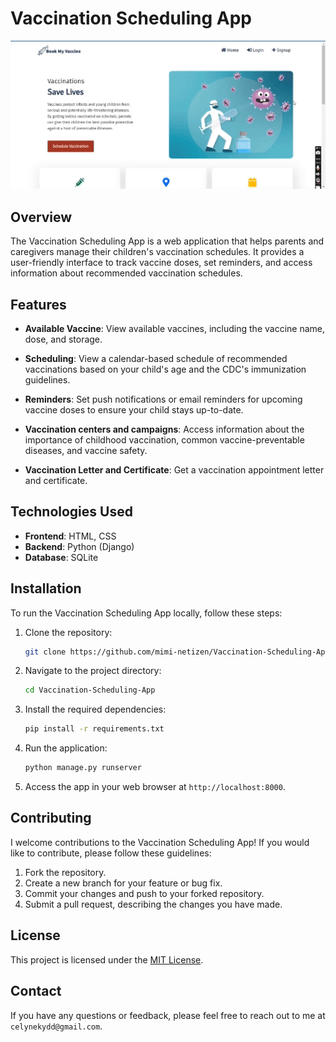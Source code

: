 # Vaccination Scheduling App

![](image/v1.gif)

## Overview

The Vaccination Scheduling App is a web application that helps parents and caregivers manage their children's vaccination schedules. It provides a user-friendly interface to track vaccine doses, set reminders, and access information about recommended vaccination schedules.

## Features

- **Available Vaccine**: View available vaccines, including the vaccine name, dose, and storage.

- **Scheduling**: View a calendar-based schedule of recommended vaccinations based on your child's age and the CDC's immunization guidelines.

- **Reminders**: Set push notifications or email reminders for upcoming vaccine doses to ensure your child stays up-to-date.

- **Vaccination centers and campaigns**: Access information about the importance of childhood vaccination, common vaccine-preventable diseases, and vaccine safety.

- **Vaccination Letter and Certificate**: Get a vaccination appointment letter and certificate.

## Technologies Used

- **Frontend**: HTML, CSS
- **Backend**: Python (Django)
- **Database**: SQLite

## Installation

To run the Vaccination Scheduling App locally, follow these steps:

1. Clone the repository:
   ```bash
   git clone https://github.com/mimi-netizen/Vaccination-Scheduling-App.git
   ```
2. Navigate to the project directory:
   ```bash
   cd Vaccination-Scheduling-App
   ```
3. Install the required dependencies:
   ```bash
   pip install -r requirements.txt
   ```
4. Run the application:
   ```bash
   python manage.py runserver
   ```
5. Access the app in your web browser at `http://localhost:8000`.

## Contributing

I welcome contributions to the Vaccination Scheduling App! If you would like to contribute, please follow these guidelines:

1. Fork the repository.
2. Create a new branch for your feature or bug fix.
3. Commit your changes and push to your forked repository.
4. Submit a pull request, describing the changes you have made.

## License

This project is licensed under the [MIT License](LICENSE).

## Contact

If you have any questions or feedback, please feel free to reach out to me at `celynekydd@gmail.com`.
